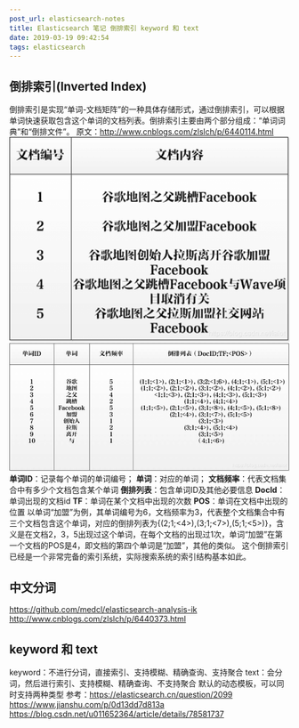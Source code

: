 ```yaml
---
post_url: elasticsearch-notes
title: Elasticsearch 笔记 倒排索引 keyword 和 text
date: 2019-03-19 09:42:54
tags: elasticsearch
---
```


## 倒排索引(Inverted Index)
倒排索引是实现“单词-文档矩阵”的一种具体存储形式，通过倒排索引，可以根据单词快速获取包含这个单词的文档列表。倒排索引主要由两个部分组成：“单词词典”和“倒排文件”。
原文：http://www.cnblogs.com/zlslch/p/6440114.html  
![](/images/20190319101437635.png)
![](/images/20190319101449412.png)
**单词ID**：记录每个单词的单词编号；
**单词**：对应的单词；
**文档频率**：代表文档集合中有多少个文档包含某个单词
**倒排列表**：包含单词ID及其他必要信息
**DocId**：单词出现的文档id
**TF**：单词在某个文档中出现的次数
**POS**：单词在文档中出现的位置
     以单词“加盟”为例，其单词编号为6，文档频率为3，代表整个文档集合中有三个文档包含这个单词，对应的倒排列表为{(2;1;<4>),(3;1;<7>),(5;1;<5>)}，含义是在文档2，3，5出现过这个单词，在每个文档的出现过1次，单词“加盟”在第一个文档的POS是4，即文档的第四个单词是“加盟”，其他的类似。
这个倒排索引已经是一个非常完备的索引系统，实际搜索系统的索引结构基本如此。

 
## 中文分词
https://github.com/medcl/elasticsearch-analysis-ik
http://www.cnblogs.com/zlslch/p/6440373.html


## keyword 和 text
keyword：不进行分词，直接索引、支持模糊、精确查询、支持聚合
text：会分词，然后进行索引、支持模糊、精确查询、不支持聚合
默认的动态模板，可以同时支持两种类型
参考：https://elasticsearch.cn/question/2099
https://www.jianshu.com/p/0d13dd7d813a
https://blog.csdn.net/u011652364/article/details/78581737